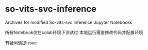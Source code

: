 # so-vits-svc-inference
Archives for modified So-vits-svc inference Jupyter Notebooks

所有Notebook仅在colab环境下测试过
本地运行需要修改代码并配置环境

有疑问请提issue
